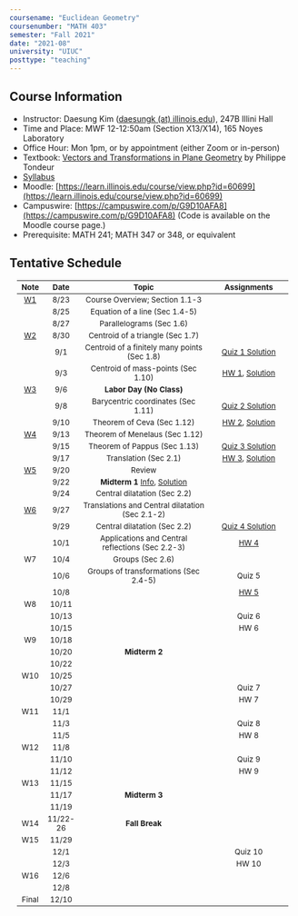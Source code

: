 ```yaml
---
coursename: "Euclidean Geometry"
coursenumber: "MATH 403"
semester: "Fall 2021"
date: "2021-08"
university: "UIUC"
posttype: "teaching"
---
```

## Course Information

- Instructor: Daesung Kim ([daesungk (at) illinois.edu](mailto:daesungk@illinois.edu)), 247B Illini Hall
- Time and Place: MWF 12-12:50am (Section X13/X14), 165 Noyes Laboratory
- Office Hour: Mon 1pm, or by appointment (either Zoom or in-person) 
- Textbook: [Vectors and Transformations in Plane Geometry](https://www.amazon.com/Vectors-Transformations-Geometry-Philippe-Tondeur/dp/0914098284) by Philippe Tondeur 
- [Syllabus](math403-f21-syllabus.pdf)
- Moodle: [https://learn.illinois.edu/course/view.php?id=60699](https://learn.illinois.edu/course/view.php?id=60699) 
- Campuswire: [https://campuswire.com/p/G9D10AFA8](https://campuswire.com/p/G9D10AFA8) (Code is available on the Moodle course page.)
- Prerequisite: MATH 241; MATH 347 or 348, or equivalent

## Tentative Schedule 
| Note            | Date     | Topic                                                       | Assignments                                |
| ---             | ---      | ---                                                         | ---                                        |
| [W1](lec-1.pdf) | 8/23     | Course Overview; Section 1.1-3                              |                                            |
|                 | 8/25     | Equation of a line (Sec 1.4-5)                              |                                            |
|                 | 8/27     | Parallelograms (Sec 1.6)                                    |                                            |
| [W2](lec-2.pdf) | 8/30     | Centroid of a triangle (Sec 1.7)                            |                                            |
|                 | 9/1      | Centroid of a finitely many points (Sec 1.8)                | [Quiz 1 Solution](q-1-sol.pdf)             |
|                 | 9/3      | Centroid of mass-points (Sec 1.10)                          | [HW 1](hw-1.pdf), [Solution](hw-1-sol.pdf) |
| [W3](lec-3.pdf) | 9/6      | **Labor Day (No Class)**                                    |                                            |
|                 | 9/8      | Barycentric coordinates (Sec 1.11)                          | [Quiz 2 Solution](q-2-sol.pdf)             |
|                 | 9/10     | Theorem of Ceva (Sec 1.12)                                  | [HW 2](hw-2.pdf), [Solution](hw-2-sol.pdf) |
| [W4](lec-4.pdf) | 9/13     | Theorem of Menelaus (Sec 1.12)                              |                                            |
|                 | 9/15     | Theorem of Pappus (Sec 1.13)                                | [Quiz 3 Solution](q-3-sol.pdf)             |
|                 | 9/17     | Translation (Sec 2.1)                                       | [HW 3](hw-3.pdf), [Solution](hw-3-sol.pdf) |
| [W5](lec-5.pdf) | 9/20     | Review                                                      |                                            |
|                 | 9/22     | **Midterm 1** [Info](e-1-info.pdf), [Solution](e-1-sol.pdf) |                                            |
|                 | 9/24     | Central dilatation (Sec 2.2)                                |                                            |
| [W6](lec-6.pdf) | 9/27     | Translations and Central dilatation (Sec 2.1-2)             |                                            |
|                 | 9/29     | Central dilatation (Sec 2.2)                                | [Quiz 4 Solution](q-4-sol.pdf)             |
|                 | 10/1     | Applications and Central reflections (Sec 2.2-3)            | [HW 4](hw-4.pdf)                           |
| W7              | 10/4     | Groups (Sec 2.6)                                            |                                            |
|                 | 10/6     | Groups of transformations (Sec 2.4-5)                       | Quiz 5                                     |
|                 | 10/8     |                                                             | [HW 5](hw-5.pdf)                           |
| W8              | 10/11    |                                                             |                                            |
|                 | 10/13    |                                                             | Quiz 6                                     |
|                 | 10/15    |                                                             | HW 6                                       |
| W9              | 10/18    |                                                             |                                            |
|                 | 10/20    | **Midterm 2**                                               |                                            |
|                 | 10/22    |                                                             |                                            |
| W10             | 10/25    |                                                             |                                            |
|                 | 10/27    |                                                             | Quiz 7                                     |
|                 | 10/29    |                                                             | HW 7                                       |
| W11             | 11/1     |                                                             |                                            |
|                 | 11/3     |                                                             | Quiz 8                                     |
|                 | 11/5     |                                                             | HW 8                                       |
| W12             | 11/8     |                                                             |                                            |
|                 | 11/10    |                                                             | Quiz 9                                     |
|                 | 11/12    |                                                             | HW 9                                       |
| W13             | 11/15    |                                                             |                                            |
|                 | 11/17    | **Midterm 3**                                               |                                            |
|                 | 11/19    |                                                             |                                            |
| W14             | 11/22-26 | **Fall Break**                                              |                                            |
| W15             | 11/29    |                                                             |                                            |
|                 | 12/1     |                                                             | Quiz 10                                    |
|                 | 12/3     |                                                             | HW 10                                      |
| W16             | 12/6     |                                                             |                                            |
|                 | 12/8     |                                                             |                                            |
| Final           | 12/10    |                                                             |                                            |

<style>
table {
    width: 95%;
    margin: 0px auto;
    font-size: 95%;
    text-align: center;
}
table td:first-of-type {
    text-align: center;
}
table td:nth-of-type(2) {
    text-align: center;
}
table td:nth-of-type(4) {
    text-align: center;
}
table th:first-of-type {
    width: 10%;
    text-align: center;
}
table th:nth-of-type(2) {
    width: 10%;
    text-align: center;
}
table th:nth-of-type(3) {
    width: 50%;
    text-align: center;
}
table th:nth-of-type(4) {
    width: 30%;
    text-align: center;
}
</style>

